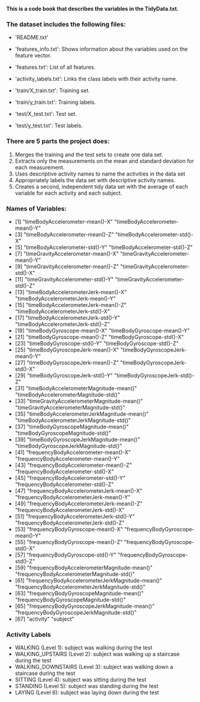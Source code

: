 **This is a code book that describes the variables in the TidyData.txt.**

### The dataset includes the following files:

* 'README.txt'

* 'features_info.txt': Shows information about the variables used on the feature vector.

* 'features.txt': List of all features.

* 'activity_labels.txt': Links the class labels with their activity name.

* 'train/X_train.txt': Training set.

* 'train/y_train.txt': Training labels.

* 'test/X_test.txt': Test set.

* 'test/y_test.txt': Test labels.

### There are 5 parts the project does:

1. Merges the training and the test sets to create one data set.
2. Extracts only the measurements on the mean and standard deviation for each measurement.
3. Uses descriptive activity names to name the activities in the data set
4. Appropriately labels the data set with descriptive activity names.
5. Creates a second, independent tidy data set with the average of each variable for each activity and each subject.



### Names of Variables:

* [1] "timeBodyAccelerometer-mean()-X"                 "timeBodyAccelerometer-mean()-Y"                
* [3] "timeBodyAccelerometer-mean()-Z"                 "timeBodyAccelerometer-std()-X"                 
* [5] "timeBodyAccelerometer-std()-Y"                  "timeBodyAccelerometer-std()-Z"                 
* [7] "timeGravityAccelerometer-mean()-X"              "timeGravityAccelerometer-mean()-Y"             
* [9] "timeGravityAccelerometer-mean()-Z"              "timeGravityAccelerometer-std()-X"              
* [11] "timeGravityAccelerometer-std()-Y"               "timeGravityAccelerometer-std()-Z"              
* [13] "timeBodyAccelerometerJerk-mean()-X"             "timeBodyAccelerometerJerk-mean()-Y"            
* [15] "timeBodyAccelerometerJerk-mean()-Z"             "timeBodyAccelerometerJerk-std()-X"             
* [17] "timeBodyAccelerometerJerk-std()-Y"              "timeBodyAccelerometerJerk-std()-Z"             
* [19] "timeBodyGyroscope-mean()-X"                     "timeBodyGyroscope-mean()-Y"                    
* [21] "timeBodyGyroscope-mean()-Z"                     "timeBodyGyroscope-std()-X"                     
* [23] "timeBodyGyroscope-std()-Y"                      "timeBodyGyroscope-std()-Z"                     
* [25] "timeBodyGyroscopeJerk-mean()-X"                 "timeBodyGyroscopeJerk-mean()-Y"                
* [27] "timeBodyGyroscopeJerk-mean()-Z"                 "timeBodyGyroscopeJerk-std()-X"                 
* [29] "timeBodyGyroscopeJerk-std()-Y"                  "timeBodyGyroscopeJerk-std()-Z"                 
* [31] "timeBodyAccelerometerMagnitude-mean()"          "timeBodyAccelerometerMagnitude-std()"          
* [33] "timeGravityAccelerometerMagnitude-mean()"       "timeGravityAccelerometerMagnitude-std()"       
* [35] "timeBodyAccelerometerJerkMagnitude-mean()"      "timeBodyAccelerometerJerkMagnitude-std()"      
* [37] "timeBodyGyroscopeMagnitude-mean()"              "timeBodyGyroscopeMagnitude-std()"              
* [39] "timeBodyGyroscopeJerkMagnitude-mean()"          "timeBodyGyroscopeJerkMagnitude-std()"          
* [41] "frequencyBodyAccelerometer-mean()-X"            "frequencyBodyAccelerometer-mean()-Y"           
* [43] "frequencyBodyAccelerometer-mean()-Z"            "frequencyBodyAccelerometer-std()-X"            
* [45] "frequencyBodyAccelerometer-std()-Y"             "frequencyBodyAccelerometer-std()-Z"            
* [47] "frequencyBodyAccelerometerJerk-mean()-X"        "frequencyBodyAccelerometerJerk-mean()-Y"       
* [49] "frequencyBodyAccelerometerJerk-mean()-Z"        "frequencyBodyAccelerometerJerk-std()-X"        
* [51] "frequencyBodyAccelerometerJerk-std()-Y"         "frequencyBodyAccelerometerJerk-std()-Z"        
* [53] "frequencyBodyGyroscope-mean()-X"                "frequencyBodyGyroscope-mean()-Y"               
* [55] "frequencyBodyGyroscope-mean()-Z"                "frequencyBodyGyroscope-std()-X"                
* [57] "frequencyBodyGyroscope-std()-Y"                 "frequencyBodyGyroscope-std()-Z"                
* [59] "frequencyBodyAccelerometerMagnitude-mean()"     "frequencyBodyAccelerometerMagnitude-std()"     
* [61] "frequencyBodyAccelerometerJerkMagnitude-mean()" "frequencyBodyAccelerometerJerkMagnitude-std()" 
* [63] "frequencyBodyGyroscopeMagnitude-mean()"         "frequencyBodyGyroscopeMagnitude-std()"         
* [65] "frequencyBodyGyroscopeJerkMagnitude-mean()"     "frequencyBodyGyroscopeJerkMagnitude-std()"     
* [67] "activity"                                       "subject"           

### Activity Labels

* WALKING (Level 1): subject was walking during the test
* WALKING_UPSTAIRS (Level 2): subject was walking up a staircase during the test
* WALKING_DOWNSTAIRS (Level 3): subject was walking down a staircase during the test
* SITTING (Level 4): subject was sitting during the test
* STANDING (Level 5): subject was standing during the test
* LAYING (Level 6): subject was laying down during the test

